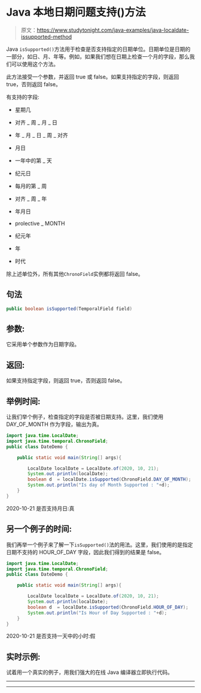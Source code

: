 # Java 本地日期问题支持()方法

> 原文：<https://www.studytonight.com/java-examples/java-localdate-issupported-method>

Java `isSupported()`方法用于检查是否支持指定的日期单位。日期单位是日期的一部分，如日、月、年等。例如，如果我们想在日期上检查一个月的字段，那么我们可以使用这个方法。

此方法接受一个参数，并返回 true 或 false。如果支持指定的字段，则返回 true，否则返回 false。

有支持的字段:

*   星期几

*   对齐 _ 周 _ 月 _ 日

*   年 _ 月 _ 日 _ 周 _ 对齐

*   月日

*   一年中的第 _ 天

*   纪元日

*   每月的第 _ 周

*   对齐 _ 周 _ 年

*   年月日

*   prolective _ MONTH

*   纪元年

*   年

*   时代

除上述单位外，所有其他`ChronoField`实例都将返回 false。

## 句法

```java
public boolean isSupported(TemporalField field)
```

## 参数:

它采用单个参数作为日期字段。

## 返回:

如果支持指定字段，则返回 true，否则返回 false。

## 举例时间:

让我们举个例子，检查指定的字段是否被日期支持。这里，我们使用 DAY_OF_MONTH 作为字段，输出为真。

```java
import java.time.LocalDate;
import java.time.temporal.ChronoField; 
public class DateDemo {

	public static void main(String[] args){  

		LocalDate localDate = LocalDate.of(2020, 10, 21);
		System.out.println(localDate);
		boolean d  = localDate.isSupported(ChronoField.DAY_OF_MONTH);
		System.out.println("Is day of Month Supported : "+d);
	}
}
```

2020-10-21
是否支持月日:真

## 另一个例子的时间:

我们再举一个例子来了解一下`isSupported()`法的用法。这里，我们使用的是指定日期不支持的 HOUR_OF_DAY 字段，因此我们得到的结果是 false。

```java
import java.time.LocalDate;
import java.time.temporal.ChronoField; 
public class DateDemo {

	public static void main(String[] args){  

		LocalDate localDate = LocalDate.of(2020, 10, 21);
		System.out.println(localDate);
		boolean d  = localDate.isSupported(ChronoField.HOUR_OF_DAY);
		System.out.println("Is Hour of Day Supported : "+d);
	}
}
```

2020-10-21
是否支持一天中的小时:假

## 实时示例:

试着用一个真实的例子，用我们强大的在线 Java 编译器立即执行代码。

* * *

* * *